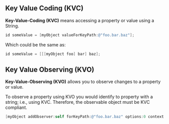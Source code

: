 ## Key Value Coding (KVC)

**Key-Value-Coding (KVC)** means accessing a property or value using a String.

``` Objective-C
id someValue = [myObject valueForKeyPath:@"foo.bar.baz"];
```

Which could be the same as:

``` Objective-C
id someValue = [[[myObject foo] bar] baz];
```

## Key Value Observing (KVO)

**Key-Value-Observing (KVO)** allows you to observe changes to a property or value.

To observe a property using KVO you would identify to property with a string; i.e., using KVC. Therefore, the observable object must be KVC compliant.

``` Objective-C
[myObject addObserver:self forKeyPath:@"foo.bar.baz" options:0 context:NULL];
```




